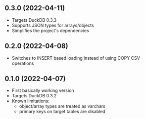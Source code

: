 0.3.0 (2022-04-11)
------------------

- Targets DuckDB 0.3.3
- Supports JSON types for arrays/objects
- Simplifies the project's dependencies

0.2.0 (2022-04-08)
------------------

- Switches to INSERT based loading instead of using COPY CSV operations

0.1.0 (2022-04-07)
------------------

- First basically working version
- Targets DuckDB 0.3.2
- Known limitations:
    - object/array types are treated as varchars
    - primary keys on target tables are disabled
